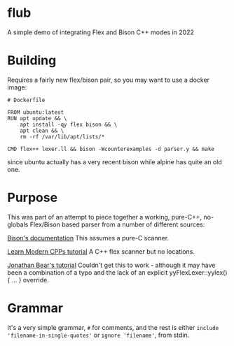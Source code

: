 # flub
A simple demo of integrating Flex and Bison C++ modes in 2022

# Building
Requires a fairly new flex/bison pair, so you may want to use a docker image:

```docker
# Dockerfile

FROM ubuntu:latest
RUN apt update && \
    apt install -qy flex bison && \
    apt clean && \
    rm -rf /var/lib/apt/lists/*

CMD flex++ lexer.ll && bison -Wcounterexamples -d parser.y && make
```

since ubuntu actually has a very recent bison while alpine has quite an old one.


# Purpose

This was part of an attempt to piece together a working, pure-C++, no-globals
Flex/Bison based parser from a number of different sources:

[Bison's documentation](https://www.gnu.org/software/bison/manual/html_node/C_002b_002b-Parsers.html)
This assumes a pure-C scanner.

[Learn Modern CPPs tutorial](https://learnmoderncpp.com/2020/12/16/generating-c-programs-with-flex-and-bison-1/)
A C++ flex scanner but no locations.

[Jonathan Bear's tutorial](http://www.jonathanbeard.io/tutorials/FlexBisonC++)
Couldn't get this to work - although it may have been a combination of a typo and the lack of an explicit yyFlexLexer::yylex() { ... } override.

# Grammar

It's a very simple grammar, `#` for comments, and the rest is either `include 'filename-in-single-quotes'` or `ignore 'filename'`,
from stdin.
